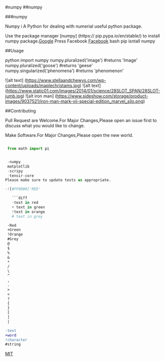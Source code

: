 #numpy 
##numpy

###numpy

Numpy i A Python for dealing with  numerial useful python package.

Use the package manager [numpy] (https:// pip.pypa.io/en/stable/) to install numpy package.[Google](google.com)
Press Facebook
[Facebook](www.facebook.com)
[]()
bash
pip isntall numpy

##Usage

   python
import numpy
numpy.pluralized('image') #returns 'Image'
numpy.pluralized('goose') #returns 'geese'
numpy.singularized('phenomena') #returns 'phenomenon'


![alt text] (https://www.stellaandchewys.com/wp-content/uploads/maplechristams.jpg)
![alt text] (https://www.static01.com/images/2014/01/science/28SLOT_SPAN/28SLOT-jumb.jpg)
![alt iron man] (https://www.sideshow.com/storage/product-images/9037521/iron-man-mark-vii-special-edition_marvel_silo.png)

##Contributing

Pull Request are Welcome.For Major Changes,Please open an issue first to discuss what you would like to change.



Make Software.For Major Changes,Please open the new world.



```python

 from math import pi


 -numpy
 matplotlib
 -scripy
 -tensir-core
Please make sure to update tests as appropriate.

-![#FF0000]'RED'

   ```diff
   -text in red
   + text in green
   !text in orange
   # text in grey
   ```

  ```diff
   -Red
   +Green
   !Orange
   #Grey
   @
   $
   %
   &
   *
   /
   \
   ^
   ,
   .
   >
   <
   ?
   {
   }
   [
   ]
   |
   ```

   ```diff
   -text 
   +word
   !character 
   #string
   ```
   

[MIT](https://choosealicnese.com/liscenses/mit)




